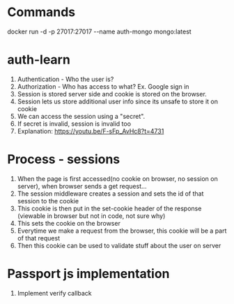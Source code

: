# Commands
docker run -d -p 27017:27017 --name auth-mongo mongo:latest



# auth-learn
1. Authentication - Who the user is?
2. Authorization - Who has access to what? Ex. Google sign in
3. Session is stored server side and cookie is stored on the browser.
4. Session lets us store additional user info since its unsafe to store it on cookie
5. We can access the session using a "secret". 
6. If secret is invalid, session is invalid too
7. Explanation: https://youtu.be/F-sFp_AvHc8?t=4731

# Process - sessions
1. When the page is first accessed(no cookie on browser, no session on server), when browser sends a get request...
2. The session middleware creates a session and sets the id of that session to the cookie
3. This cookie is then put in the set-cookie header of the response (viewable in browser but not in code, not sure why)
4. This sets the cookie on the browser
5. Everytime we make a request from the browser, this cookie will be a part of that request
6. Then this cookie can be used to validate stuff about the user on server


# Passport js implementation
1. Implement verify callback